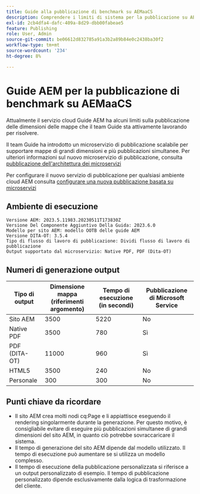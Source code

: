 ```yaml
---
title: Guide alla pubblicazione di benchmark su AEMaaCS
description: Comprendere i limiti di sistema per la pubblicazione su AEM Cloud.
exl-id: 2cb4dfa4-dafc-409a-8d29-dbb00fabeae5
feature: Publishing
role: User, Admin
source-git-commit: be06612d832785a91a3b2a89b84e0c2438ba30f2
workflow-type: tm+mt
source-wordcount: '234'
ht-degree: 8%

---
```


# Guide AEM per la pubblicazione di benchmark su AEMaaCS

Attualmente il servizio cloud Guide AEM ha alcuni limiti sulla pubblicazione delle dimensioni delle mappe che il team Guide sta attivamente lavorando per risolvere.

Il team Guide ha introdotto un microservizio di pubblicazione scalabile per supportare mappe di grandi dimensioni e più pubblicazioni simultanee. Per ulteriori informazioni sul nuovo microservizio di pubblicazione, consulta [pubblicazione dell&#39;architettura dei microservizi](publish-microservice-architecture-and-performance.md)

Per configurare il nuovo servizio di pubblicazione per qualsiasi ambiente cloud AEM consulta [configurare una nuova pubblicazione basata su microservizi](configure-microservices.md)


## Ambiente di esecuzione

    Versione AEM: 2023.5.11983.20230511T173830Z
    Versione Del Componente Aggiuntivo Della Guida: 2023.6.0
    Modello per sito AEM: modello OOTB delle guide AEM
    Versione DITA-OT: 3.5.4
    Tipo di flusso di lavoro di pubblicazione: Dividi flusso di lavoro di pubblicazione
    Output supportato dal microservizio: Native PDF, PDF (Dita-OT)

## Numeri di generazione output

| Tipo di output | Dimensione mappa (riferimenti argomento) | Tempo di esecuzione (in secondi) | Pubblicazione di Microsoft Service |
|---------------|------------------------------|----------------------------|-----------------------|
| Sito AEM | 3500 | 5220 | No |
| Native PDF | 3500 | 780 | Sì |
| PDF (DITA-OT) | 11000 | 960 | Sì |
| HTML5 | 3500 | 240 | No |
| Personale | 300 | 300 | No |

## Punti chiave da ricordare

- Il sito AEM crea molti nodi cq:Page e li appiattisce eseguendo il rendering singolarmente durante la generazione. Per questo motivo, è consigliabile evitare di eseguire più pubblicazioni simultanee di grandi dimensioni del sito AEM, in quanto ciò potrebbe sovraccaricare il sistema.
- Il tempo di generazione del sito AEM dipende dal modello utilizzato. Il tempo di esecuzione può aumentare se si utilizza un modello complesso.
- Il tempo di esecuzione della pubblicazione personalizzata si riferisce a un output personalizzato di esempio. Il tempo di pubblicazione personalizzato dipende esclusivamente dalla logica di trasformazione del cliente.
